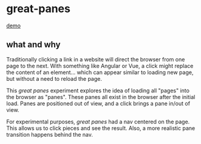 # great-panes

[demo](https://bighill.github.io/great-panes/)

## what and why

Traditionally clicking a link in a website will direct the browser from one page to the next. With something like Angular or Vue, a click might replace the content of an element... which can appear similar to loading new page, but without a need to reload the page.

This _great panes_ experiment explores the idea of loading all "pages" into the browser as "panes". These panes all exist in the browser after the initial load. Panes are positioned out of view, and a click brings a pane in/out of view.

For experimental purposes, _great panes_ had a nav centered on the page. This allows us to click pieces and see the result.  Also, a more realistic pane transition happens behind the nav.
